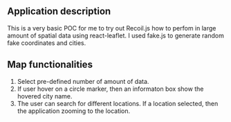 
## Application description

This is a very basic POC for me to try out Recoil.js how to perfom in large amount of spatial data using react-leaflet. 
I used fake.js to generate random fake coordinates and cities.

## Map functionalities

1. Select pre-defined number of amount of data.
2. If user hover on a circle marker, then an informaton box show the hovered city name.
3. The user can search for different locations. If a location selected, then the application zooming to the location.
